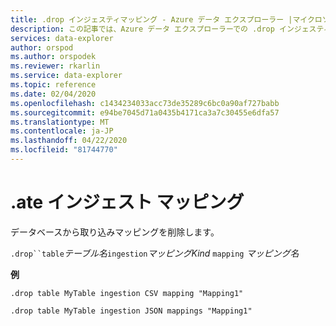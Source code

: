 ```yaml
---
title: .drop インジェスティマッピング - Azure データ エクスプローラー |マイクロソフトドキュメント
description: この記事では、Azure データ エクスプローラーでの .drop インジェスティ マッピングについて説明します。
services: data-explorer
author: orspod
ms.author: orspodek
ms.reviewer: rkarlin
ms.service: data-explorer
ms.topic: reference
ms.date: 02/04/2020
ms.openlocfilehash: c1434234033acc73de35289c6bc0a90af727babb
ms.sourcegitcommit: e94be7045d71a0435b4171ca3a7c30455e6dfa57
ms.translationtype: MT
ms.contentlocale: ja-JP
ms.lasthandoff: 04/22/2020
ms.locfileid: "81744770"
---
```

# <a name="drop-ingestion-mapping"></a>.ate インジェスト マッピング

データベースから取り込みマッピングを削除します。
 
`.drop``table`*テーブル名*`ingestion`*マッピングKind* `mapping` *マッピング名*   

**例** 

```kusto
.drop table MyTable ingestion CSV mapping "Mapping1" 

.drop table MyTable ingestion JSON mappings "Mapping1" 
```
